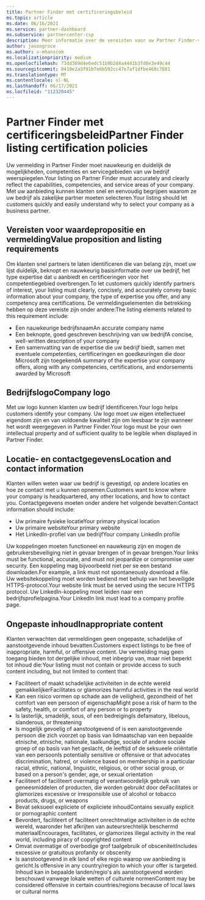 ```yaml
---
title: Partner Finder met certificeringsbeleid
ms.topic: article
ms.date: 06/16/2021
ms.service: partner-dashboard
ms.subservice: partnercenter-csp
description: Meer informatie over de vereisten voor uw Partner Finder-vermelding.
author: jasongroce
ms.author: v-mhanscom
ms.localizationpriority: medium
ms.openlocfilehash: 73dd369d4e6edc51b9b2d4a4441b3fd8e3e49c44
ms.sourcegitcommit: 0410e2a3f91b7e6b592cc47e7af1dfbe468c7881
ms.translationtype: MT
ms.contentlocale: nl-NL
ms.lasthandoff: 06/17/2021
ms.locfileid: "112320445"
---
```

# <a name="partner-finder-listing-certification-policies"></a><span data-ttu-id="4e2b0-103">Partner Finder met certificeringsbeleid</span><span class="sxs-lookup"><span data-stu-id="4e2b0-103">Partner Finder listing certification policies</span></span>

<span data-ttu-id="4e2b0-104">Uw vermelding in Partner Finder moet nauwkeurig en duidelijk de mogelijkheden, competenties en servicegebieden van uw bedrijf weerspiegelen.</span><span class="sxs-lookup"><span data-stu-id="4e2b0-104">Your listing on Partner Finder must accurately and clearly reflect the capabilities, competencies, and service areas of your company.</span></span> <span data-ttu-id="4e2b0-105">Met uw aanbieding kunnen klanten snel en eenvoudig begrijpen waarom ze uw bedrijf als zakelijke partner moeten selecteren.</span><span class="sxs-lookup"><span data-stu-id="4e2b0-105">Your listing should let customers quickly and easily understand why to select your company as a business partner.</span></span>

## <a name="value-proposition-and-listing-requirements"></a><span data-ttu-id="4e2b0-106">Vereisten voor waardepropositie en vermelding</span><span class="sxs-lookup"><span data-stu-id="4e2b0-106">Value proposition and listing requirements</span></span>

<span data-ttu-id="4e2b0-107">Om klanten snel partners te laten identificeren die van belang zijn, moet uw lijst duidelijk, beknopt en nauwkeurig basisinformatie over uw bedrijf, het type expertise dat u aanbiedt en certificeringen voor het competentiegebied overbrengen.</span><span class="sxs-lookup"><span data-stu-id="4e2b0-107">To let customers quickly identify partners of interest, your listing must clearly, concisely, and accurately convey basic information about your company, the type of expertise you offer, and any competency area certifications.</span></span> <span data-ttu-id="4e2b0-108">De vermeldingselementen die betrekking hebben op deze vereiste zijn onder andere:</span><span class="sxs-lookup"><span data-stu-id="4e2b0-108">The listing elements related to this requirement include:</span></span>

- <span data-ttu-id="4e2b0-109">Een nauwkeurige bedrijfsnaam</span><span class="sxs-lookup"><span data-stu-id="4e2b0-109">An accurate company name</span></span>
- <span data-ttu-id="4e2b0-110">Een beknopte, goed geschreven beschrijving van uw bedrijf</span><span class="sxs-lookup"><span data-stu-id="4e2b0-110">A concise, well-written description of your company</span></span>
- <span data-ttu-id="4e2b0-111">Een samenvatting van de expertise die uw bedrijf biedt, samen met eventuele competenties, certificeringen en goedkeuringen die door Microsoft zijn toegekend</span><span class="sxs-lookup"><span data-stu-id="4e2b0-111">A summary of the expertise your company offers, along with any competencies, certifications, and endorsements awarded by Microsoft</span></span>

## <a name="company-logo"></a><span data-ttu-id="4e2b0-112">Bedrijfslogo</span><span class="sxs-lookup"><span data-stu-id="4e2b0-112">Company logo</span></span>

<span data-ttu-id="4e2b0-113">Met uw logo kunnen klanten uw bedrijf identificeren.</span><span class="sxs-lookup"><span data-stu-id="4e2b0-113">Your logo helps customers identify your company.</span></span> <span data-ttu-id="4e2b0-114">Uw logo moet uw eigen intellectueel eigendom zijn en van voldoende kwaliteit zijn om leesbaar te zijn wanneer het wordt weergegeven in Partner Finder.</span><span class="sxs-lookup"><span data-stu-id="4e2b0-114">Your logo must be your own intellectual property and of sufficient quality to be legible when displayed in Partner Finder.</span></span>

## <a name="location-and-contact-information"></a><span data-ttu-id="4e2b0-115">Locatie- en contactgegevens</span><span class="sxs-lookup"><span data-stu-id="4e2b0-115">Location and contact information</span></span>

<span data-ttu-id="4e2b0-116">Klanten willen weten waar uw bedrijf is gevestigd, op andere locaties en hoe ze contact met u kunnen opnemen.</span><span class="sxs-lookup"><span data-stu-id="4e2b0-116">Customers want to know where your company is headquartered, any other locations, and how to contact you.</span></span> <span data-ttu-id="4e2b0-117">Contactgegevens moeten onder andere het volgende bevatten:</span><span class="sxs-lookup"><span data-stu-id="4e2b0-117">Contact information should include:</span></span>

- <span data-ttu-id="4e2b0-118">Uw primaire fysieke locatie</span><span class="sxs-lookup"><span data-stu-id="4e2b0-118">Your primary physical location</span></span>
- <span data-ttu-id="4e2b0-119">Uw primaire website</span><span class="sxs-lookup"><span data-stu-id="4e2b0-119">Your primary website</span></span>
- <span data-ttu-id="4e2b0-120">Het LinkedIn-profiel van uw bedrijf</span><span class="sxs-lookup"><span data-stu-id="4e2b0-120">Your company LinkedIn profile</span></span>

<span data-ttu-id="4e2b0-121">Uw koppelingen moeten functioneel en nauwkeurig zijn en mogen de gebruikersbeveiliging niet in gevaar brengen of in gevaar brengen.</span><span class="sxs-lookup"><span data-stu-id="4e2b0-121">Your links must be functional, accurate, and must not jeopardize or compromise user security.</span></span> <span data-ttu-id="4e2b0-122">Een koppeling mag bijvoorbeeld niet per se een bestand downloaden.</span><span class="sxs-lookup"><span data-stu-id="4e2b0-122">For example, a link must not spontaneously download a file.</span></span> <span data-ttu-id="4e2b0-123">Uw websitekoppeling moet worden bediend met behulp van het beveiligde HTTPS-protocol.</span><span class="sxs-lookup"><span data-stu-id="4e2b0-123">Your website link must be served using the secure HTTPS protocol.</span></span> <span data-ttu-id="4e2b0-124">Uw LinkedIn-koppeling moet leiden naar een bedrijfsprofielpagina.</span><span class="sxs-lookup"><span data-stu-id="4e2b0-124">Your LinkedIn link must lead to a company profile page.</span></span>

## <a name="inappropriate-content"></a><span data-ttu-id="4e2b0-125">Ongepaste inhoud</span><span class="sxs-lookup"><span data-stu-id="4e2b0-125">Inappropriate content</span></span>

<span data-ttu-id="4e2b0-126">Klanten verwachten dat vermeldingen geen ongepaste, schadelijke of aanstootgevende inhoud bevatten.</span><span class="sxs-lookup"><span data-stu-id="4e2b0-126">Customers expect listings to be free of inappropriate, harmful, or offensive content.</span></span> <span data-ttu-id="4e2b0-127">Uw vermelding mag geen toegang bieden tot dergelijke inhoud, met inbegrip van, maar niet beperkt tot inhoud die:</span><span class="sxs-lookup"><span data-stu-id="4e2b0-127">Your listing must not contain or provide access to such content including, but not limited to content that:</span></span>

- <span data-ttu-id="4e2b0-128">Faciliteert of maakt schadelijke activiteiten in de echte wereld gemakkelijker</span><span class="sxs-lookup"><span data-stu-id="4e2b0-128">Facilitates or glamorizes harmful activities in the real world</span></span>
- <span data-ttu-id="4e2b0-129">Kan een risico vormen op schade aan de veiligheid, gezondheid of het comfort van een persoon of eigenschap</span><span class="sxs-lookup"><span data-stu-id="4e2b0-129">Might pose a risk of harm to the safety, health, or comfort of any person or to property</span></span>
- <span data-ttu-id="4e2b0-130">Is lasterlijk, smadelijk, sous, of een bedreiging</span><span class="sxs-lookup"><span data-stu-id="4e2b0-130">Is defamatory, libelous, slanderous, or threatening</span></span>
- <span data-ttu-id="4e2b0-131">Is mogelijk gevoelig of aanstootgevend of is een aanstootgevende persoon die zich voorzet op basis van lidmaatschap van een bepaalde etnische, etnische, nationale, taalkundige, sociale of andere sociale groep of op basis van het geslacht, de leeftijd of de seksueele oriëntatie van een persoon</span><span class="sxs-lookup"><span data-stu-id="4e2b0-131">Is potentially sensitive or offensive or that advocates discrimination, hatred, or violence based on membership in a particular racial, ethnic, national, linguistic, religious, or other social group, or based on a person's gender, age, or sexual orientation</span></span>
- <span data-ttu-id="4e2b0-132">Faciliteert of faciliteert overmatig of verantwoordelijk gebruik van geneesmiddelen of producten, die worden gebruikt door de</span><span class="sxs-lookup"><span data-stu-id="4e2b0-132">Facilitates or glamorizes excessive or irresponsible use of alcohol or tobacco products, drugs, or weapons</span></span>
- <span data-ttu-id="4e2b0-133">Bevat seksueel expliciete of expliciete inhoud</span><span class="sxs-lookup"><span data-stu-id="4e2b0-133">Contains sexually explicit or pornographic content</span></span>
- <span data-ttu-id="4e2b0-134">Bevordert, faciliteert of faciliteert onrechtmatige activiteiten in de echte wereld, waaronder het afkrijten van auteursrechtelijk beschermd materiaal</span><span class="sxs-lookup"><span data-stu-id="4e2b0-134">Encourages, facilitates, or glamorizes illegal activity in the real world, including piracy of copyrighted content</span></span>
- <span data-ttu-id="4e2b0-135">Omvat overmatige of overbodige grof taalgebruik of obsceniteit</span><span class="sxs-lookup"><span data-stu-id="4e2b0-135">Includes excessive or gratuitous profanity or obscenity</span></span>
- <span data-ttu-id="4e2b0-136">Is aanstootgevend in elk land of elke regio waarop uw aanbieding is gericht.</span><span class="sxs-lookup"><span data-stu-id="4e2b0-136">Is offensive in any country/region to which your offer is targeted.</span></span> <span data-ttu-id="4e2b0-137">Inhoud kan in bepaalde landen/regio's als aanstootgevend worden beschouwd vanwege lokale wetten of culturele normen</span><span class="sxs-lookup"><span data-stu-id="4e2b0-137">Content may be considered offensive in certain countries/regions because of local laws or cultural norms</span></span>
